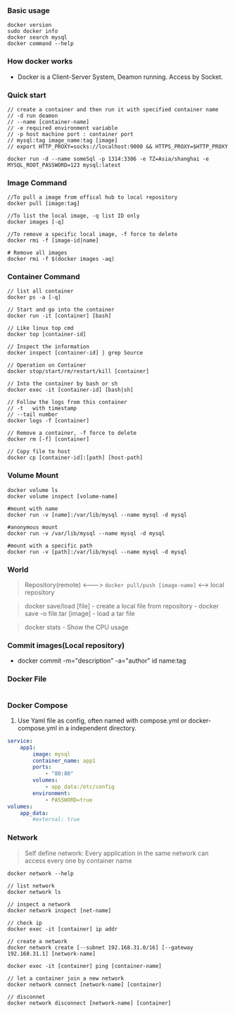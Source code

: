 ### Basic usage  
```shell
docker version
sudo docker info
docker search mysql
docker command --help
```

### How docker works  
- Docker is a Client-Server System, Deamon running. Access by Socket.  

### Quick start  
```shell
// create a container and then run it with specified container name
// -d run deamon 
// --name [container-name]
// -e required environment variable  
// -p host machine port : container port
// mysql:tag image_name:tag [image]
// export HTTP_PROXY=socks://localhost:9000 && HTTPS_PROXY=$HTTP_PROXY 

docker run -d --name someSql -p 1314:3306 -e TZ=Asia/shanghai -e MYSQL_ROOT_PASSWORD=123 mysql:latest
```

### Image Command  
```shell
//To pull a image from offical hub to local repository
docker pull [image:tag]

//To list the local image, -q list ID only
docker images [-q]

//To remove a specific local image, -f force to delete
docker rmi -f [image-id|name]

# Remove all images
docker rmi -f $(docker images -aq)
```

### Container Command
```shell
// list all container   
docker ps -a [-q]

// Start and go into the container  
docker run -it [container] [bash]

// Like linux top cmd
docker top [container-id]

// Inspect the information 
docker inspect [container-id] | grep Source

// Operation on Container  
docker stop/start/rm/restart/kill [container]

// Into the container by bash or sh
docker exec -it [container-id] [bash|sh]

// Follow the logs from this container
// -t   with timestamp  
// --tail number    
docker logs -f [container]

// Remove a container, -f force to delete  
docker rm [-f] [container]

// Copy file to host  
docker cp [container-id]:[path] [host-path]
```


### Volume Mount   
```shell
docker volume ls
docker volume inspect [volume-name]

#mount with name
docker run -v [name]:/var/lib/mysql --name mysql -d mysql

#anonymous mount
docker run -v /var/lib/mysql --name mysql -d mysql

#mount with a specific path 
docker run -v [path]:/var/lib/mysql --name mysql -d mysql
```

### World  
> Repository(remote) <---> `docker pull/push [image-name]` <--> local repository

> docker save/load [file] 
    - create a local file from repository
        - docker save -o file.tar [image]
    - load a tar file

> docker stats 
    - Show the CPU usage  

### Commit images(Local repository)  
- docker commit -m="description" -a="author" id name:tag

### Docker File  
```shell

```

### Docker Compose  
1. Use Yaml file as config, often named with compose.yml or docker-compose.yml in a independent directory.  
```yml
service: 
    app1:
        image: mysql
        container_name: app1
        ports:
            - "80:80"
        volumes:
            - app_data:/etc/config
        environment:
            - PASSWORD=true
volumes:
    app_data: 
        #external: true
```

### Network  
> Self define network: Every application in the same network can access every one by container name  
```shell
docker network --help  

// list network  
docker network ls  

// inspect a network
docker network inspect [net-name]

// check ip
docker exec -it [container] ip addr

// create a network
docker network create [--subnet 192.168.31.0/16] [--gateway 192.168.31.1] [network-name]

docker exec -it [container] ping [container-name]

// let a container join a new network
docker network connect [network-name] [container]

// disconnet  
docker network disconnect [network-name] [container]
```

